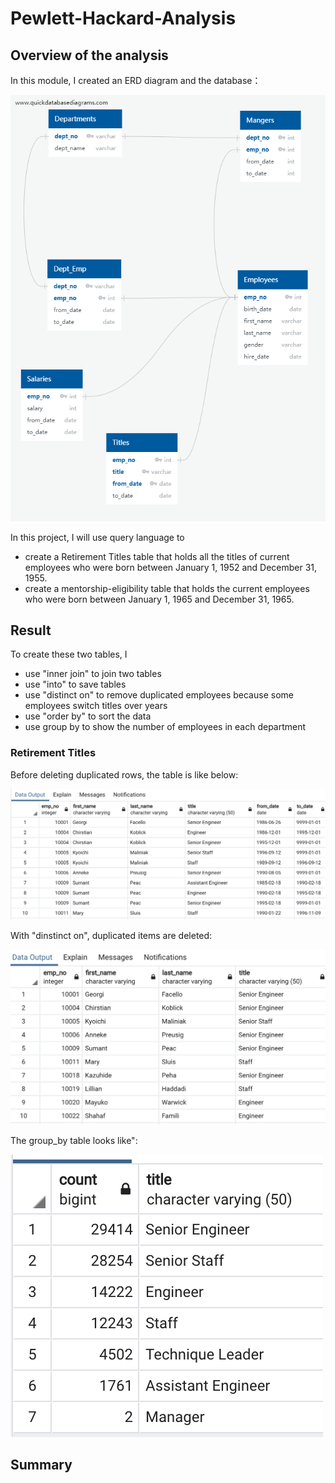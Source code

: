 # Pewlett-Hackard-Analysis


## Overview of the analysis
In this module, I created an ERD diagram and the database：

![schema](QuickDBD-export.png)

In this project, I will use query language to  
- create a Retirement Titles table that holds all the titles of current employees who were born between January 1, 1952 and December 31, 1955.
- create a mentorship-eligibility table that holds the current employees who were born between January 1, 1965 and December 31, 1965.

## Result
To create these two tables, I  
- use "inner join" to join two tables
- use "into" to save tables
- use "distinct on" to remove duplicated employees because some employees switch titles over years
- use "order by" to sort the data
- use group by to show the number of employees in each department

### Retirement Titles
Before deleting duplicated rows, the table is like below:

![before](before_distinct_on.png)

With "dinstinct on", duplicated items are deleted:

![after](after_distinct_on.png)

The group_by table looks like":

![groupby](groupby.png)

## Summary 

